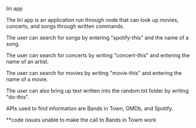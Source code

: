 liri app

The liri app is an application run through node that can look up movies, concerts, and songs through written commands.

The user can search for songs by entering "spotify-this" and the name of a song.

The user can search for concerts by writing "concert-this" and entering the name of an artist.

The user can search for movies by writing "movie-this" and entering the name of a movie.

The user can also bring up text written into the random.txt folder by writing "do-this".

APIs used to find information are Bands in Town, OMDb, and Spotify.


**code issues unable to make the call to Bands in Towm work